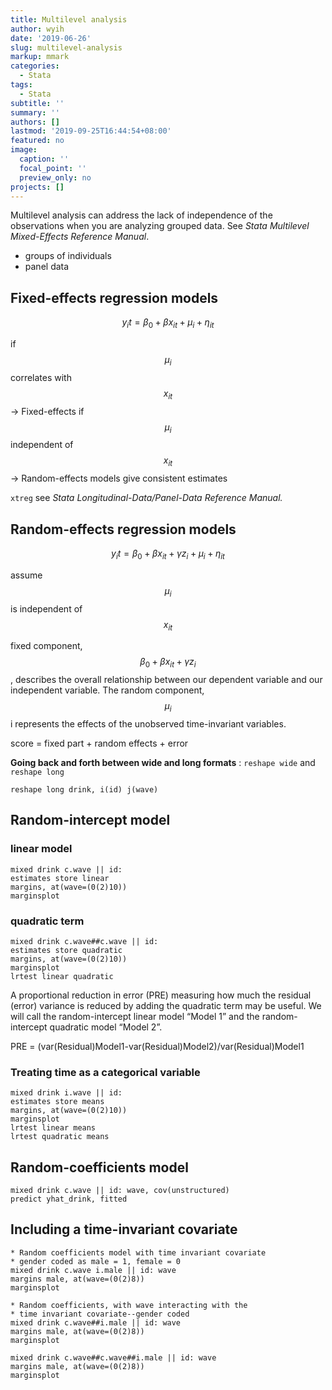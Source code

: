 ```yaml
---
title: Multilevel analysis
author: wyih
date: '2019-06-26'
slug: multilevel-analysis
markup: mmark
categories:
  - Stata
tags:
  - Stata
subtitle: ''
summary: ''
authors: []
lastmod: '2019-09-25T16:44:54+08:00'
featured: no
image:
  caption: ''
  focal_point: ''
  preview_only: no
projects: []
---
```

Multilevel analysis can address the lack of independence of the observations when you are analyzing grouped data. See *Stata Multilevel Mixed-Effects Reference Manual*.

* groups of individuals
* panel data

## Fixed-effects regression models

$$y_it = \beta_0 +\beta x_{it}+\mu_i+\eta_{it}$$

if $$\mu_i$$ correlates with $$x_{it}$$ -> Fixed-effects
if $$\mu_i$$ independent of $$x_{it}$$ -> Random-effects models give consistent estimates 

`xtreg`  see *Stata Longitudinal-Data/Panel-Data Reference Manual.*

## Random-effects regression models

$$y_it = \beta_0 +\beta x_{it}+\gamma z_i +\mu_i+\eta_{it}$$

assume $$\mu_i$$ is independent of $$x_{it}$$

fixed component, $$ \beta_0 +\beta x_{it}+\gamma z_i$$ , describes the overall relationship between our dependent variable and our independent variable. The random component, $$\mu_i$$ i represents the effects of the unobserved time-invariant variables.

score = fixed part + random effects + error

**Going back and forth between wide and long formats** : `reshape wide` and `reshape long`

```
reshape long drink, i(id) j(wave)
```
## Random-intercept model
### linear model

```
mixed drink c.wave || id:
estimates store linear
margins, at(wave=(0(2)10))
marginsplot
```
### quadratic term
```
mixed drink c.wave##c.wave || id:
estimates store quadratic
margins, at(wave=(0(2)10))
marginsplot
lrtest linear quadratic
```

A proportional reduction in error (PRE) measuring how much the residual (error) variance is reduced by adding the quadratic term may be useful. We will call the random-intercept linear model “Model 1” and the random-intercept quadratic model “Model 2”.

PRE = (var(Residual)Model1-var(Residual)Model2)/var(Residual)Model1

### Treating time as a categorical variable
```
mixed drink i.wave || id:
estimates store means
margins, at(wave=(0(2)10))
marginsplot
lrtest linear means
lrtest quadratic means
```
## Random-coefficients model
```
mixed drink c.wave || id: wave, cov(unstructured)
predict yhat_drink, fitted
```

## Including a time-invariant covariate
```
* Random coefficients model with time invariant covariate
* gender coded as male = 1, female = 0
mixed drink c.wave i.male || id: wave
margins male, at(wave=(0(2)8))
marginsplot

* Random coefficients, with wave interacting with the
* time invariant covariate--gender coded
mixed drink c.wave##i.male || id: wave
margins male, at(wave=(0(2)8))
marginsplot

mixed drink c.wave##c.wave##i.male || id: wave
margins male, at(wave=(0(2)8))
marginsplot

```